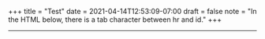 +++
title = "Test"
date = 2021-04-14T12:53:09-07:00
draft = false
note = "In the HTML below, there is a tab character between hr and id."
+++

<hr	id=a>
